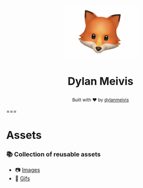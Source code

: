 <div align="center">
    <a href="https://liyas-thomas.firebaseapp.com"><img src="https://raw.githubusercontent.com/DylanMeivis/Assets/master/gifs/IMG_2275.GIF" alt="Dylan Meivis" width="200"></a>
    <br>
    <h1>Dylan Meivis</h1>
    <sub>Built with ❤︎ by
      <a href="https://github.com/dylanmeivis">dylanmeivis</a>
    </sub>
</div>

===

# Assets
### 📚 Collection of reusable assets

* 📷 [Images](https://github.com/DylanMeivis/Assets/tree/master/images)
* 🎥 [Gifs](https://github.com/DylanMeivis/Assets/tree/master/gifs)